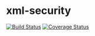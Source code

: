 xml-security
===========================
[![Build Status](https://github.com/simplesamlphp/xml-security/workflows/CI/badge.svg?branch=master)](https://github.com/simplesamlphp/xml-security/actions)
[![Coverage Status](https://codecov.io/gh/simplesamlphp/xml-security/branch/master/graph/badge.svg)](https://codecov.io/gh/simplesamlphp/xml-security)
